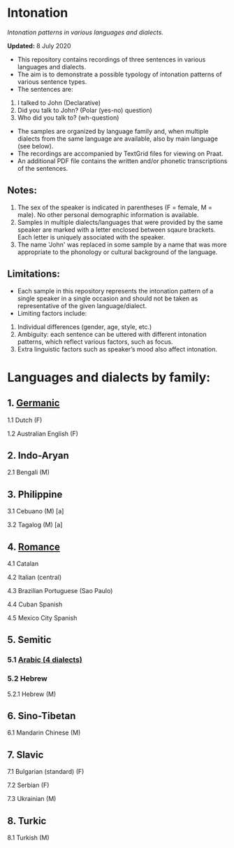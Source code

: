 # Intonation
*Intonation patterns in various languages and dialects.*

**Updated:** 8 July 2020

* This repository contains recordings of three sentences in various languages and dialects.
* The aim is to demonstrate a possible typology of intonation patterns of various sentence types.
* The sentences are:
1. I talked to John      (Declarative)
2. Did you talk to John? (Polar (yes-no) question)
3. Who did you talk to?  (wh-question)

* The samples are organized by language family and, when multiple dialects from the same language are available, also by main language (see below).
* The recordings are accompanied by TextGrid files for viewing on Praat. 
* An additional PDF file contains the written and/or phonetic transcriptions of the sentences.

## Notes:
1) The sex of the speaker is indicated in parentheses (F = female, M = male). No other personal demographic information is available.
2) Samples in multiple dialects/languages that were provided by the same speaker are marked with a letter enclosed between sqaure brackets. Each letter is uniquely associated with the speaker.
3) The name 'John' was replaced in some sample by a name that was more appropriate to the phonology or cultural background of the language.

## Limitations:
* Each sample in this repository represents the intonation pattern of a single speaker in a single occasion and should not be taken as representative of the given language/dialect. 
* Limiting factors include:
1. Individual differences (gender, age, style, etc.)
2. Ambiguity: each sentence can be uttered with different intonation patterns, which reflect various factors, such as focus.
3. Extra linguistic factors such as speaker’s mood also affect intonation.

# Languages and dialects by family:

## 1. [Germanic](https://github.com/chengafni/Intonation/tree/Germanic)
1.1 Dutch (F)

1.2 Australian English (F)

## 2. Indo-Aryan
2.1 Bengali (M)

## 3. Philippine
3.1 Cebuano (M) [a]

3.2 Tagalog (M) [a]

## 4. [Romance](https://github.com/chengafni/Intonation/tree/Romance/Readme.md)
4.1 Catalan

4.2 Italian (central)

4.3 Brazilian Portuguese (Sao Paulo)

4.4 Cuban Spanish

4.5 Mexico City Spanish

## 5. Semitic
### 5.1 [Arabic (4 dialects)](https://github.com/chengafni/Intonation/tree/Arabic)

### 5.2 Hebrew
5.2.1 Hebrew (M)

## 6. Sino-Tibetan
6.1 Mandarin Chinese (M)

## 7. Slavic
7.1 Bulgarian (standard) (F)

7.2 Serbian (F)

7.3 Ukrainian (M)

## 8. Turkic
8.1 Turkish (M)
